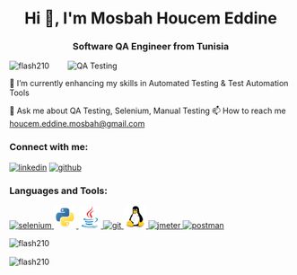 <h1 align="center">Hi 👋, I'm Mosbah Houcem Eddine</h1> <h3 align="center"> Software QA Engineer from Tunisia</h3> <img align="right" alt="QA Testing" width="400" src="https://www.simplilearn.com/ice9/free_resources_article_thumb/software-testing-career-path-graphic.jpg"> <p align="left"> <img src="https://komarev.com/ghpvc/?username=flash210&label=Profile%20views&color=0e75b6&style=flat" alt="flash210" /> </p>
🌱 I’m currently enhancing my skills in Automated Testing & Test Automation Tools

💬 Ask me about QA Testing, Selenium, Manual Testing
📫 How to reach me houcem.eddine.mosbah@gmail.com

<h3 align="left">Connect with me:</h3> <p align="left"> <a href="https://linkedin.com/in/your-profile" target="blank"><img align="center" src="https://www.vectorlogo.zone/logos/linkedin/linkedin-icon.svg" alt="linkedin" height="40" width="40" /></a> <a href="https://github.com/flash210" target="blank"><img align="center" src="https://www.vectorlogo.zone/logos/github/github-icon.svg" alt="github" height="40" width="40" /></a> </p> <h3 align="left">Languages and Tools:</h3> <p align="left"> <a href="https://www.selenium.dev/" target="_blank" rel="noreferrer"> <img src="https://www.vectorlogo.zone/logos/selenium/selenium-icon.svg" alt="selenium" width="40" height="40"/> </a> <a href="https://www.python.org" target="_blank" rel="noreferrer"> <img src="https://raw.githubusercontent.com/devicons/devicon/master/icons/python/python-original.svg" alt="python" width="40" height="40"/> </a> <a href="https://www.java.com" target="_blank" rel="noreferrer"> <img src="https://raw.githubusercontent.com/devicons/devicon/master/icons/java/java-original.svg" alt="java" width="40" height="40"/> </a> <a href="https://git-scm.com/" target="_blank" rel="noreferrer"> <img src="https://www.vectorlogo.zone/logos/git-scm/git-scm-icon.svg" alt="git" width="40" height="40"/> </a> <a href="https://www.linux.org/" target="_blank" rel="noreferrer"> <img src="https://raw.githubusercontent.com/devicons/devicon/master/icons/linux/linux-original.svg" alt="linux" width="40" height="40"/> </a> <a href="https://jmeter.apache.org/" target="_blank" rel="noreferrer"> <img src="https://www.vectorlogo.zone/logos/apache_jmeter/apache_jmeter-icon.svg" alt="jmeter" width="40" height="40"/> </a> <a href="https://postman.com" target="_blank" rel="noreferrer"> <img src="https://www.vectorlogo.zone/logos/getpostman/getpostman-icon.svg" alt="postman" width="40" height="40"/> </a> </p> <p><img align="center" src="https://github-readme-stats.vercel.app/api/top-langs?username=flash210&show_icons=true&locale=en&layout=compact" alt="flash210" /></p> <p><img align="center" src="https://github-readme-streak-stats.herokuapp.com/?user=flash210&" alt="flash210" /></p>
